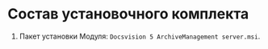 # Состав установочного комплекта

1. Пакет установки Модуля: `Docsvision 5 ArchiveManagement server.msi`.